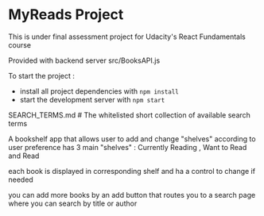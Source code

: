 # MyReads Project

This is under final assessment project for Udacity's React Fundamentals course

Provided with backend server src/BooksAPI.js



To start the project :

* install all project dependencies with `npm install`
* start the development server with `npm start`

 SEARCH_TERMS.md # The whitelisted short collection of available search terms 

A bookshelf app that allows user to add and change "shelves" according to user preference 
has 3 main "shelves" : Currently Reading , Want to Read and Read

each book is displayed in corresponding shelf and ha a control to change if needed 

you can add more books by an add button that routes you to a search page where you can search by title or author 
